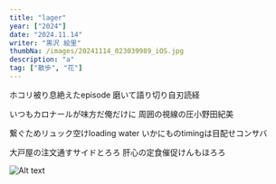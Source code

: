 ```yaml
---
title: "lager"
year: ["2024"]
date: "2024.11.14"
writer: "黒沢 絵里"
thumbNa: /images/20241114_023039989_iOS.jpg
description: "a"
tag: ["散歩", "花"]
---
```



ホコリ被り息絶えたepisode 磨いて語り切り自刃読経

いつもカロナールが味方だ俺だけに 周囲の視線の圧小野田紀美


繋ぐためリュック空けloading water いかにものtimingは目配せコンサバ

大戸屋の注文通すサイドとろろ 肝心の定食催促けんもほろろ



![Alt text](/images/20241114_023325858_iOS.jpg)




<!--

案内され手に取るカロナール 次の試験へ意識朦朧

![Alt text](/images/hig_1.jpg)

-->